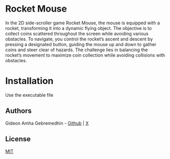 
# Rocket Mouse

In the 2D side-scroller game Rocket Mouse, the mouse is equipped with a rocket, transforming it into a dynamic flying object. The objective is to collect coins scattered throughout the screen while avoiding various obstacles. To navigate, you control the rocket’s ascent and descent by pressing a designated button, guiding the mouse up and down to gather coins and steer clear of hazards. The challenge lies in balancing the rocket’s movement to maximize coin collection while avoiding collisions with obstacles.

# Installation

Use the executable file

## Authors

Gideon Amha Gebremedhin - [Github](https://github.com/GideonAmhaG) | [X](https://x.com/GideonAmha)

## License

[MIT](https://choosealicense.com/licenses/mit/)

